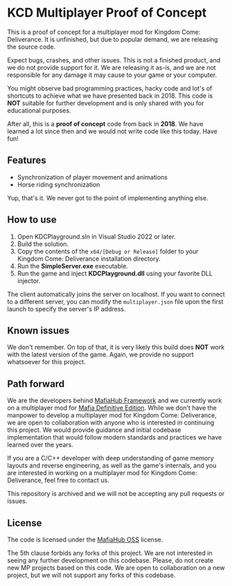 # KCD Multiplayer Proof of Concept

This is a proof of concept for a multiplayer mod for Kingdom Come: Deliverance. It is unfinished, but due to popular demand, we are releasing the source code.

Expect bugs, crashes, and other issues. This is not a finished product, and we do not provide support for it. We are releasing it as-is, and we are not responsible for any damage it may cause to your game or your computer.

You might observe bad programming practices, hacky code and lot's of shortcuts to achieve what we have presented back in 2018. This code is **NOT** suitable for further development and is only shared with you for educational purposes.

After all, this is a **proof of concept** code from back in **2018**. We have learned a lot since then and we would not write code like this today. Have fun!

## Features

- Synchronization of player movement and animations
- Horse riding synchronization

Yup, that's it. We never got to the point of implementing anything else.

## How to use

1. Open KDCPlayground.sln in Visual Studio 2022 or later.
2. Build the solution.
3. Copy the contents of the `x64/[Debug or Release]` folder to your Kingdom Come: Deliverance installation directory.
4. Run the **SimpleServer.exe** executable.
5. Run the game and inject **KDCPlayground.dll** using your favorite DLL injector.

The client automatically joins the server on localhost. If you want to connect to a different server, you can modify the `multiplayer.json` file upon the first launch to specify the server's IP address.

## Known issues

We don't remember. On top of that, it is very likely this build does **NOT** work with the latest version of the game. Again, we provide no support whatsoever for this project.

## Path forward

We are the developers behind [MafiaHub Framework](https://github.com/MafiaHub/Framework) and we currently work on a multiplayer mod for [Mafia Definitive Edition](https://github.com/MafiaHub/MafiaMP). While we don't have the manpower to develop a multiplayer mod for Kingdom Come: Deliverance, we are open to collaboration with anyone who is interested in continuing this project. We would provide guidance and initial codebase implementation that would follow modern standards and practices we have learned over the years.

If you are a C/C++ developer with deep understanding of game memory layouts and reverse engineering, as well as the game's internals, and you are interested in working on a multiplayer mod for Kingdom Come: Deliverance, feel free to contact us.

This repository is archived and we will not be accepting any pull requests or issues.

## License

The code is licensed under the [MafiaHub OSS](LICENSE.txt) license.

The 5th clause forbids any forks of this project. We are not interested in seeing any further development on this codebase. Please, do not create new MP projects based on this code. We are open to collaboration on a new project, but we will not support any forks of this codebase.
